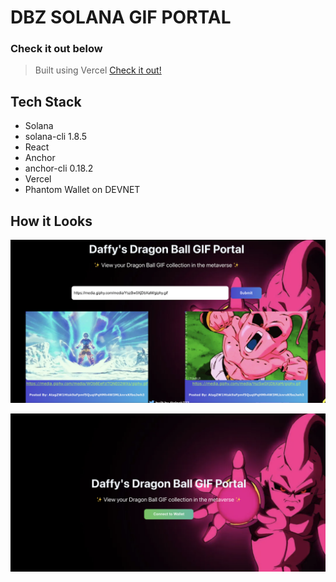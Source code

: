 # DBZ SOLANA GIF PORTAL


### Check it out below
 > Built using Vercel [Check it out!](https://dbzportalgifssolana-afzaanhakim.vercel.app)

## Tech Stack
- Solana
- solana-cli 1.8.5
- React
- Anchor
- anchor-cli 0.18.2
- Vercel
- Phantom Wallet on DEVNET


## How it Looks
![Connected Wallet](https://github.com/afzaanhakim/solana_gif_portal/blob/main/assets/cropped2.png?raw=true)


![Connect Your Wallet](https://github.com/afzaanhakim/solana_gif_portal/blob/main/assets/cropped.png?raw=true)




